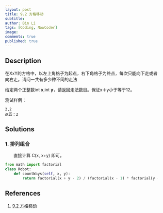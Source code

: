 ```yaml
---
layout: post
title: 9.2 方格移动
subtitle: 
author: Bin Li
tags: [Coding, NowCoder]
image: 
comments: true
published: true
---
```


## Description

在XxY的方格中，以左上角格子为起点，右下角格子为终点，每次只能向下走或者向右走，请问一共有多少种不同的走法

给定两个正整数int **x**,int **y**，请返回走法数目。保证x＋y小于等于12。

测试样例：

```
2,2
返回：2
```


## Solutions
### 1. 排列组合
　　直接计算 C(x, x+y) 即可。


```python
from math import factorial
class Robot:
    def countWays(self, x, y):
        return factorial(x + y - 2) / (factorial(x - 1) * factorial(y - 1))  # 步数比层数少一
```

## References
1. [9.2 方格移动](https://www.nowcoder.com/study/vod/1/9/2)